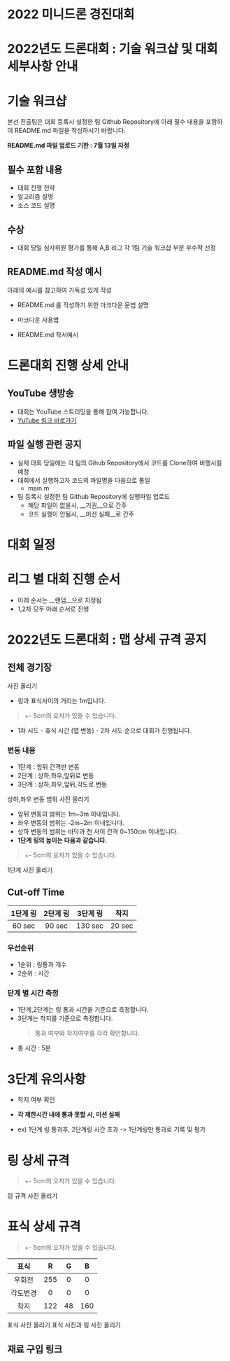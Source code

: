 # 2022 미니드론 경진대회

# 2022년도 드론대회 : 기술 워크샵 및 대회 세부사항 안내

# 기술 워크샵

본선 진출팀은 대회 등록시 설정한 팀 Github Repository에 아래 필수 내용을 포함하여 README.md 파일을 작성하시기 바랍니다.

__README.md 파일 업로드 기한 : 7월 13일 자정__

## 필수 포함 내용

* 대회 진행 전략
* 알고리즘 설명
* 소스 코드 설명


## 수상
* 대회 당일 심사위원 평가를 통해 A,B 리그 각 1팀 기술 워크샵 부문 우수작 선정


## README.md 작성 예시

아래의 예시를 참고하여 가독성 있게 작성
* README.md 를 작성하기 위한 마크다운 문법 설명
* 마크다운 사용법

* README.md 작서예시


# 드론대회 진행 상세 안내

## YouTube 생방송
* 대회는 YouTube 스트리밍을 통해 참여 가능합니다.
* [YuTube 링크 바로가기]()

## 파일 실행 관련 공지
* 실제 대회 당일에는 각 팀의 Gihub Repository에서 코드를 Clone하여 비행시킬 예정
* 대회에서 실행하고자 코드의 파일명을 다음으로 통일
  * main.m
* 팀 등록시 설정한 팀 Github Repository에 실행파일 업로드
  * 해당 파일이 없을시, __기권__으로 간주
  * 코드 실행이 안될시, __미션 실패__로 간주
  
# 대회 일정

# 리그 별 대회 진행 순서

* 아래 순서는 __랜덤__으로 지정됨
* 1,2차 모두 아래 순서로 진행



# 2022년도 드론대회 : 맵 상세 규격 공지

## 전체 경기장

사진 올리기

* 링과 표식사이의 거리는 1m입니다.
> +- 5cm의 오차가 있을 수 있습니다.
* 1차 시도 - 휴식 시간 (맵 변동) - 2차 시도 순으로 대회가 진행됩니다.

### 변동 내용

* 1단계 : 앞뒤 간격만 변동
* 2단계 : 상하,좌우,앞뒤로 변동
* 3단계 : 상하,좌우,앞뒤,각도로 변동

상하,좌우 변동 범위 사진 올리기

* 앞뒤 변동의 범위는 1m~3m 이내입니다.
* 좌우 변동의 범위는 -2m~2m 이내입니다.
* 상하 변동의 범위는 바닥과 천 사이 간격 0~150cm 이내입니다.
* __1단계 링의 높이는 다음과 같습니다.__
> +- 5cm의 오차가 있을 수 있습니다.

1단계 사진 올리기


## Cut-off Time

|1단계 링|2단계 링|3단계 링|착지|
|:--:|:--:|:--:|:--:|
|60 sec|90 sec|130 sec|20 sec| 

### 우선순위
* 1순위 : 링통과 개수
* 2순위 : 시간

### 단계 별 시간 측정
* 1단계,2단계는 링 통과 시간을 기준으로 측정합니다.
* 3단계는 착지를 기준으로 측정합니다.
  > 통과 여부와 착지여부를 각각 확인합니다.
* 총 시간 : 5분

# 3단계 유의사항
* 착지 여부 확인

* __각 제한시간 내에 통과 못할 시, 미션 실패__
* ex) 1단계 링 통과후, 2단계링 시간 초과 -> 1단계링만 통과로 기록 및 평가


# 링 상세 규격
> +- 5cm의 오차가 있을 수 있습니다.

링 규격 사진 올리기

# 표식 상세 규격
> +- 5cm의 오차가 있을 수 있습니다.

|표식|R|G|B|
|:--:|:--:|:--:|:--:|
|우회전|255|0|0|
|각도변경|0|0|0|
|착지|122|48|160|

표식 사진 올리기
표식 사진과 링 사진 올리기

## 재료 구입 링크


##
